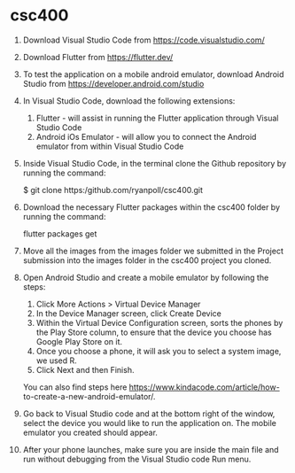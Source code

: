 # csc400

1) Download Visual Studio Code from https://code.visualstudio.com/

2) Download Flutter from https://flutter.dev/

3) To test the application on a mobile android emulator, download Android Studio from https://developer.android.com/studio

4) In Visual Studio Code, download the following extensions:
	1) Flutter - will assist in running the Flutter application through Visual Studio Code
	2) Android iOs Emulator - will allow you to connect the Android emulator from within Visual Studio Code

5) Inside Visual Studio Code, in the terminal clone the Github repository by running the command:

	$ git clone https:/github.com/ryanpoll/csc400.git

6) Download the necessary Flutter packages within the csc400 folder by running the command:

	flutter packages get
  
7) Move all the images from the images folder we submitted in the Project submission into the images folder in the csc400 project you cloned.

8) Open Android Studio and create a mobile emulator by following the steps:
	1) Click More Actions > Virtual Device Manager
	2) In the Device Manager screen, click Create Device
	3) Within the Virtual Device Configuration screen, sorts the phones by the Play Store column, to ensure that the device you choose has Google Play Store on it.
	4) Once you choose a phone, it will ask you to select a system image, we used R.
	5) Click Next and then Finish.
	
	You can also find steps here https://www.kindacode.com/article/how-	to-create-a-new-android-emulator/.

9) Go back to Visual Studio code and at the bottom right of the window, select the device you would like to run the application on. The mobile emulator you created should appear.

10) After your phone launches, make sure you are inside the main file and run without debugging from the Visual Studio code Run menu.


	





 
